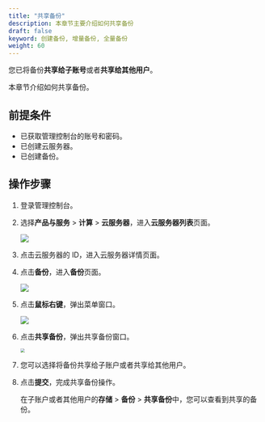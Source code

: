 ```yaml
---
title: "共享备份"
description: 本章节主要介绍如何共享备份
draft: false
keyword: 创建备份, 增量备份, 全量备份
weight: 60
---
```


您已将备份**共享给子账号**或者**共享给其他用户**。

本章节介绍如何共享备份。

## 前提条件

- 已获取管理控制台的账号和密码。
- 已创建云服务器。
- 已创建备份。

## 操作步骤

1. 登录管理控制台。

2. 选择**产品与服务** > **计算** > **云服务器**，进入**云服务器列表**页面。

   ![](/compute/vm/_images/vm_server_list.png)

3. 点击云服务器的 ID，进入云服务器详情页面。

4. 点击**备份**，进入**备份**页面。

   ![](/compute/vm/_images/vm_bak_list.png)

5. 点击**鼠标右键**，弹出菜单窗口。

   ![](/compute/vm/_images/vm_bak_share.png)

6. 点击**共享备份**，弹出共享备份窗口。

   <img src="/compute/vm/_images/vm_bak_share_win.png" style="zoom:50%;" />

7. 您可以选择将备份共享给子账户或者共享给其他用户。

8. 点击**提交**，完成共享备份操作。

   在子账户或者其他用户的**存储** > **备份** > **共享备份**中，您可以查看到共享的备份。
